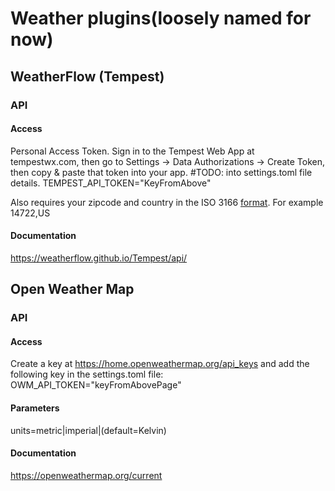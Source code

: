 # Weather plugins(loosely named for now)

## WeatherFlow (Tempest)

### API

#### Access
Personal Access Token. Sign in to the Tempest Web App at tempestwx.com, then go to Settings -> Data Authorizations -> Create Token, then copy & paste that token into your app. #TODO: into settings.toml file details.
TEMPEST_API_TOKEN="KeyFromAbove"

Also requires your zipcode and country in the ISO 3166 [format](https://www.iso.org/obp/ui/#search).  For example 14722,US

#### Documentation
https://weatherflow.github.io/Tempest/api/



## Open Weather Map

### API


#### Access
Create a key at https://home.openweathermap.org/api_keys and add the following key in the settings.toml file:
OWM_API_TOKEN="keyFromAbovePage"

#### Parameters
units=metric|imperial|(default=Kelvin)

#### Documentation
https://openweathermap.org/current



